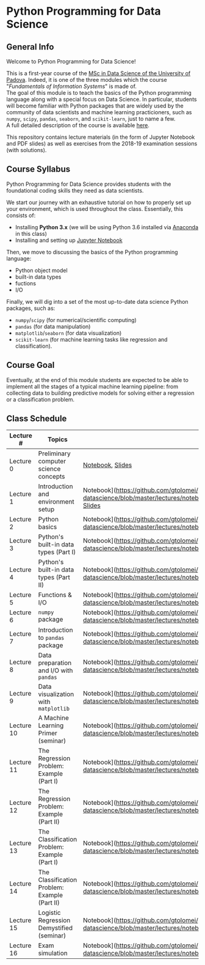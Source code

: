 # Python Programming for Data Science

## General Info

Welcome to Python Programming for Data Science!

This is a first-year course of the [MSc in Data Science of the University of Padova](https://datascience.math.unipd.it/). Indeed, it is one of the three modules which the course "_Fundamentals of Information Systems_" is made of.<br/>
The goal of this module is to teach the basics of the Python programming language along with a special focus on Data Science. In particular, students will become familiar with Python packages that are widely used by the community of data scientists and machine learning practicioners, such as ```numpy```, ```scipy```, ```pandas```, ```seaborn```, and ```scikit-learn```, just to name a few.<br/>
A full detailed description of the course is available [here](https://en.didattica.unipd.it/off/2018/LM/SC/SC2377/000ZZ/SCP7078720/N0).

This repository contains lecture materials (in the form of Jupyter Notebook and PDF slides) as well as exercises from the 2018-19 examination sessions (with solutions).

## Course Syllabus
Python Programming for Data Science provides students with the foundational coding skills they need as data scientists. 

We start our journey with an exhaustive tutorial on how to properly set up your environment, which is used throughout the class. Essentially, this consists of:

- Installing **Python 3.x** (we will be using Python 3.6 installed via [Anaconda](https://www.anaconda.com/) in this class)
- Installing and setting up [Jupyter Notebook](https://jupyter.org/)

Then, we move to discussing the basics of the Python programming language:

- Python object model
- built-in data types
- fuctions
- I/O

Finally, we will dig into a set of the most up-to-date data science Python packages, such as:

- ```numpy```/```scipy``` (for numerical/scientific computing)
- ```pandas``` (for data manipulation)
- ```matplotlib```/```seaborn``` (for data visualization)
- ```scikit-learn``` (for machine learning tasks like regression and classification). 

## Course Goal
Eventually, at the end of this module students are expected to be able to implement all the stages of a typical machine learning pipeline: 
from collecting data to building predictive models for solving either a regression or a classification problem.

## Class Schedule

| Lecture \# | Topics                                        | Class Material | 
|------------|-----------------------------------------------|----------------|
| Lecture 0  | Preliminary computer science concepts         | [Notebook](https://github.com/gtolomei/python-for-datascience/blob/master/lectures/notebooks/Lecture_00_Preliminaries.ipynb), [Slides](https://github.com/gtolomei/python-for-datascience/blob/master/lectures/slides/Lecture_00_Preliminaries.pdf)                |
| Lecture 1  | Introduction and environment setup            | Notebook](https://github.com/gtolomei/python-for-datascience/blob/master/lectures/notebooks/Lecture_01_Introduction_And_Environment_Setup.ipynb), [Slides](https://github.com/gtolomei/python-for-datascience/blob/master/lectures/slides/Lecture_01_Introduction_And_Environment_Setup.pdf)               |
| Lecture 2  | Python basics                                 | Notebook](https://github.com/gtolomei/python-for-datascience/blob/master/lectures/notebooks/Lecture_00_Preliminaries.ipynb), [Slides](https://github.com/gtolomei/python-for-datascience/blob/master/lectures/slides/Lecture_00_Preliminaries.pdf)               |
| Lecture 3  | Python's built-in data types (Part I)         | Notebook](https://github.com/gtolomei/python-for-datascience/blob/master/lectures/notebooks/Lecture_00_Preliminaries.ipynb), [Slides](https://github.com/gtolomei/python-for-datascience/blob/master/lectures/slides/Lecture_00_Preliminaries.pdf)               |
| Lecture 4  | Python's built-in data types (Part II)        | Notebook](https://github.com/gtolomei/python-for-datascience/blob/master/lectures/notebooks/Lecture_00_Preliminaries.ipynb), [Slides](https://github.com/gtolomei/python-for-datascience/blob/master/lectures/slides/Lecture_00_Preliminaries.pdf)               |
| Lecture 5  | Functions & I/O                               | Notebook](https://github.com/gtolomei/python-for-datascience/blob/master/lectures/notebooks/Lecture_00_Preliminaries.ipynb), [Slides](https://github.com/gtolomei/python-for-datascience/blob/master/lectures/slides/Lecture_00_Preliminaries.pdf)               |
| Lecture 6  | ```numpy``` package                           | Notebook](https://github.com/gtolomei/python-for-datascience/blob/master/lectures/notebooks/Lecture_00_Preliminaries.ipynb), [Slides](https://github.com/gtolomei/python-for-datascience/blob/master/lectures/slides/Lecture_00_Preliminaries.pdf)               |
| Lecture 7  | Introduction to ```pandas``` package          | Notebook](https://github.com/gtolomei/python-for-datascience/blob/master/lectures/notebooks/Lecture_00_Preliminaries.ipynb), [Slides](https://github.com/gtolomei/python-for-datascience/blob/master/lectures/slides/Lecture_00_Preliminaries.pdf)               |
| Lecture 8  | Data preparation and I/O with ```pandas```    | Notebook](https://github.com/gtolomei/python-for-datascience/blob/master/lectures/notebooks/Lecture_00_Preliminaries.ipynb), [Slides](https://github.com/gtolomei/python-for-datascience/blob/master/lectures/slides/Lecture_00_Preliminaries.pdf)               |
| Lecture 9  | Data visualization with ```matplotlib```      | Notebook](https://github.com/gtolomei/python-for-datascience/blob/master/lectures/notebooks/Lecture_00_Preliminaries.ipynb), [Slides](https://github.com/gtolomei/python-for-datascience/blob/master/lectures/slides/Lecture_00_Preliminaries.pdf)               |
| Lecture 10 | A Machine Learning Primer (seminar)           | Notebook](https://github.com/gtolomei/python-for-datascience/blob/master/lectures/notebooks/Lecture_00_Preliminaries.ipynb), [Slides](https://github.com/gtolomei/python-for-datascience/blob/master/lectures/slides/Lecture_00_Preliminaries.pdf)                |
| Lecture 11 | The Regression Problem: Example (Part I)      | Notebook](https://github.com/gtolomei/python-for-datascience/blob/master/lectures/notebooks/Lecture_00_Preliminaries.ipynb), [Slides](https://github.com/gtolomei/python-for-datascience/blob/master/lectures/slides/Lecture_00_Preliminaries.pdf)                |
| Lecture 12 | The Regression Problem: Example (Part II)     | Notebook](https://github.com/gtolomei/python-for-datascience/blob/master/lectures/notebooks/Lecture_00_Preliminaries.ipynb), [Slides](https://github.com/gtolomei/python-for-datascience/blob/master/lectures/slides/Lecture_00_Preliminaries.pdf)                |
| Lecture 13 | The Classification Problem: Example (Part I)  | Notebook](https://github.com/gtolomei/python-for-datascience/blob/master/lectures/notebooks/Lecture_00_Preliminaries.ipynb), [Slides](https://github.com/gtolomei/python-for-datascience/blob/master/lectures/slides/Lecture_00_Preliminaries.pdf)               |
| Lecture 14 | The Classification Problem: Example (Part II) | Notebook](https://github.com/gtolomei/python-for-datascience/blob/master/lectures/notebooks/Lecture_00_Preliminaries.ipynb), [Slides](https://github.com/gtolomei/python-for-datascience/blob/master/lectures/slides/Lecture_00_Preliminaries.pdf)               |
| Lecture 15 | Logistic Regression Demystified (seminar)     | Notebook](https://github.com/gtolomei/python-for-datascience/blob/master/lectures/notebooks/Lecture_00_Preliminaries.ipynb), [Slides](https://github.com/gtolomei/python-for-datascience/blob/master/lectures/slides/Lecture_00_Preliminaries.pdf)                |
| Lecture 16 | Exam simulation                               | Notebook](https://github.com/gtolomei/python-for-datascience/blob/master/lectures/notebooks/Lecture_00_Preliminaries.ipynb), [Slides](https://github.com/gtolomei/python-for-datascience/blob/master/lectures/slides/Lecture_00_Preliminaries.pdf)               |
